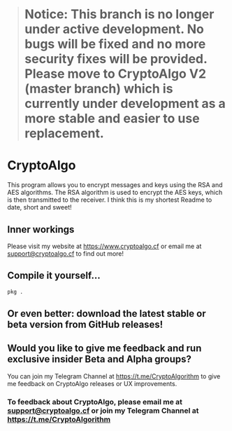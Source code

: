 > # Notice: This branch is no longer under active development. No bugs will be fixed and no more security fixes will be provided. Please move to CryptoAlgo V2 (master branch) which is currently under development as a more stable and easier to use replacement.

# CryptoAlgo

This program allows you to encrypt messages and keys using the RSA and AES algorithms. The RSA algorithm is used to encrypt the AES keys, which is then transmitted to the receiver.
I think this is my shortest Readme to date, short and sweet!

## Inner workings
Please visit my website at <https://www.cryptoalgo.cf> or email me at <support@cryptoalgo.cf> to find out more!

## Compile it yourself...

```bash
pkg .
```

## Or even better: download the latest stable or beta version from GitHub releases!
## Would you like to give me feedback and run exclusive insider Beta and Alpha groups?
You can join my Telegram Channel at <https://t.me/CryptoAlgorithm> to give me feedback on CryptoAlgo releases or UX improvements.

### To feedback about CryptoAlgo, please email me at <support@cryptoalgo.cf> or join my Telegram Channel at <https://t.me/CryptoAlgorithm>
